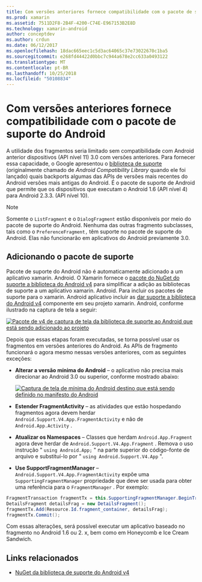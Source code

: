 ```yaml
---
title: Com versões anteriores fornece compatibilidade com o pacote de suporte do Android
ms.prod: xamarin
ms.assetid: 7511D2F8-2B4F-4200-C74E-E967153B2E8D
ms.technology: xamarin-android
author: conceptdev
ms.author: crdun
ms.date: 06/12/2017
ms.openlocfilehash: 18dac665eec1c5d3ac64065c37e73022670c1ba5
ms.sourcegitcommit: e268fd44422d0bbc7c944a678e2cc633a0493122
ms.translationtype: MT
ms.contentlocale: pt-BR
ms.lasthandoff: 10/25/2018
ms.locfileid: "50108834"
---
```

# <a name="providing-backwards-compatibility-with-the-android-support-package"></a>Com versões anteriores fornece compatibilidade com o pacote de suporte do Android

A utilidade dos fragmentos seria limitado sem compatibilidade com Android anterior dispositivos (API nível 11) 3.0 com versões anteriores. Para fornecer essa capacidade, o Google apresentou o [biblioteca de suporte](http://developer.android.com/sdk/compatibility-library.html) (originalmente chamado de *Android Compatibility Library* quando ele foi lançado) quais backports algumas das APIs de versões mais recentes do Android versões mais antigas do Android. É o pacote de suporte de Android que permite que os dispositivos que executam o Android 1.6 (API nível 4) para Android 2.3.3. (API nível 10).

> [!NOTE]
> Somente o `ListFragment` e o `DialogFragment` estão disponíveis por meio do pacote de suporte do Android. Nenhuma das outras fragmento subclasses, tais como o `PreferenceFragment,` têm suporte no pacote de suporte do Android. Elas não funcionarão em aplicativos do Android previamente 3.0. 


## <a name="adding-the-support-package"></a>Adicionando o pacote de suporte

Pacote de suporte do Android não é automaticamente adicionado a um aplicativo xamarin. Android. O Xamarin fornece o [pacote do NuGet do suporte a biblioteca do Android v4](https://www.nuget.org/packages/Xamarin.Android.Support.v4/) para simplificar a adição as bibliotecas de suporte a um aplicativo xamarin. Android. Para incluir os pacotes de suporte para o xamarin. Android aplicativo incluir as [dar suporte a biblioteca do Android v4](https://www.nuget.org/packages/Xamarin.Android.Support.v4/) componente em seu projeto xamarin. Android, conforme ilustrado na captura de tela a seguir: 

[![Pacote de v4 de captura de tela da biblioteca de suporte ao Android que está sendo adicionado ao projeto](providing-backwards-compatibility-images/02-sml.png)](providing-backwards-compatibility-images/02.png#lightbox)

Depois que essas etapas foram executadas, se torna possível usar os fragmentos em versões anteriores do Android. As APIs de fragmento funcionará o agora mesmo nessas versões anteriores, com as seguintes exceções: 

-   **Alterar a versão mínima do Android** &ndash; o aplicativo não precisa mais direcionar ao Android 3.0 ou superior, conforme mostrado abaixo: 

    [![Captura de tela de mínima do Android destino que está sendo definido no manifesto do Android](providing-backwards-compatibility-images/03-sml.png)](providing-backwards-compatibility-images/03.png#lightbox)

-   **Estender FragmentActivity** &ndash; as atividades que estão hospedando fragmentos agora devem herdar `Android.Support.V4.App.FragmentActivity` e não de `Android.App.Activity` . 

-   **Atualizar os Namespaces** &ndash; Classes que herdam `Android.App.Fragment` agora deve herdar de `Android.Support.V4.App.Fragment` . Remova o uso instrução " `using Android.App;` " na parte superior do código-fonte de arquivo e substituí-lo por " `using Android.Support.V4.App` ". 

-   **Use SupportFragmentManager** &ndash; `Android.Support.V4.App.FragmentActivity` expõe uma `SupportingFragmentManager` propriedade que deve ser usada para obter uma referência para o `FragmentManager` . Por exemplo: 

```csharp
FragmentTransaction fragmentTx = this.SupportingFragmentManager.BeginTransaction();
DetailsFragment detailsFrag = new DetailsFragment();
fragmentTx.Add(Resource.Id.fragment_container, detailsFrag);
fragmentTx.Commit();
```

Com essas alterações, será possível executar um aplicativo baseado no fragmento no Android 1.6 ou 2. x, bem como em Honeycomb e Ice Cream Sandwich. 


## <a name="related-links"></a>Links relacionados

- [NuGet da biblioteca de suporte do Android v4](https://www.nuget.org/packages/Xamarin.Android.Support.v4/)

